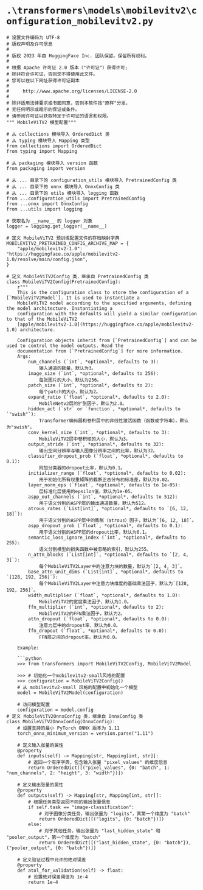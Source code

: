 # `.\transformers\models\mobilevitv2\configuration_mobilevitv2.py`

```
# 设置文件编码为 UTF-8
# 版权声明及许可信息
#
# 版权 2023 年由 HuggingFace Inc. 团队保留。保留所有权利。
#
# 根据 Apache 许可证 2.0 版本（"许可证"）获得许可;
# 除非符合许可证，否则您不得使用此文件。
# 您可以在以下网址获得许可证副本
#
#     http://www.apache.org/licenses/LICENSE-2.0
#
# 除非适用法律要求或书面同意，否则本软件按"原样"分发，
# 无任何明示或暗示的保证或条件。
# 请参阅许可证以获取特定于许可证的语言和权限。
""" MobileViTV2 模型配置"""

# 从 collections 模块导入 OrderedDict 类
# 从 typing 模块导入 Mapping 类型
from collections import OrderedDict
from typing import Mapping

# 从 packaging 模块导入 version 函数
from packaging import version

# 从 ... 目录下的 configuration_utils 模块导入 PretrainedConfig 类
# 从 ... 目录下的 onnx 模块导入 OnnxConfig 类
# 从 ... 目录下的 utils 模块导入 logging 函数
from ...configuration_utils import PretrainedConfig
from ...onnx import OnnxConfig
from ...utils import logging

# 获取名为 __name__ 的 logger 对象
logger = logging.get_logger(__name__)

# 定义 MobileViTV2 预训练配置文件的存档映射字典
MOBILEVITV2_PRETRAINED_CONFIG_ARCHIVE_MAP = {
    "apple/mobilevitv2-1.0": "https://huggingface.co/apple/mobilevitv2-1.0/resolve/main/config.json",
}

# 定义 MobileViTV2Config 类，继承自 PretrainedConfig 类
class MobileViTV2Config(PretrainedConfig):
    r"""
    This is the configuration class to store the configuration of a [`MobileViTV2Model`]. It is used to instantiate a
    MobileViTV2 model according to the specified arguments, defining the model architecture. Instantiating a
    configuration with the defaults will yield a similar configuration to that of the MobileViTV2
    [apple/mobilevitv2-1.0](https://huggingface.co/apple/mobilevitv2-1.0) architecture.

    Configuration objects inherit from [`PretrainedConfig`] and can be used to control the model outputs. Read the
    documentation from [`PretrainedConfig`] for more information.
    Args:
        num_channels (`int`, *optional*, defaults to 3):
            输入通道的数量，默认为3。
        image_size (`int`, *optional*, defaults to 256):
            每张图片的大小，默认为256。
        patch_size (`int`, *optional*, defaults to 2):
            每个patch的大小，默认为2。
        expand_ratio (`float`, *optional*, defaults to 2.0):
            MobileNetv2层的扩张因子，默认为2.0。
        hidden_act (`str` or `function`, *optional*, defaults to `"swish"`):
            Transformer编码器和卷积层中的非线性激活函数（函数或字符串），默认为"swish"。
        conv_kernel_size (`int`, *optional*, defaults to 3):
            MobileViTV2层中卷积核的大小，默认为3。
        output_stride (`int`, *optional*, defaults to 32):
            输出空间分辨率与输入图像分辨率之间的比率，默认为32。
        classifier_dropout_prob (`float`, *optional*, defaults to 0.1):
            附加分类器的dropout比率，默认为0.1。
        initializer_range (`float`, *optional*, defaults to 0.02):
            用于初始化所有权重矩阵的截断正态分布的标准差，默认为0.02。
        layer_norm_eps (`float`, *optional*, defaults to 1e-05):
            层标准化层使用的epsilon值，默认为1e-05。
        aspp_out_channels (`int`, *optional*, defaults to 512):
            用于语义分割的ASPP层的输出通道数量，默认为512。
        atrous_rates (`List[int]`, *optional*, defaults to `[6, 12, 18]`):
            用于语义分割的ASPP层中的膨胀（atrous）因子，默认为`[6, 12, 18]`。
        aspp_dropout_prob (`float`, *optional*, defaults to 0.1):
            用于语义分割的ASPP层的dropout比率，默认为0.1。
        semantic_loss_ignore_index (`int`, *optional*, defaults to 255):
            语义分割模型的损失函数中被忽略的索引，默认为255。
        n_attn_blocks (`List[int]`, *optional*, defaults to `[2, 4, 3]`):
            每个MobileViTV2Layer中的注意力块的数量，默认为`[2, 4, 3]`。
        base_attn_unit_dims (`List[int]`, *optional*, defaults to `[128, 192, 256]`):
            每个MobileViTV2Layer中注意力块维度的基础乘法因子，默认为`[128, 192, 256]`。
        width_multiplier (`float`, *optional*, defaults to 1.0):
            MobileViTV2的宽度乘法因子，默认为1.0。
        ffn_multiplier (`int`, *optional*, defaults to 2):
            MobileViTV2的FFN乘法因子，默认为2。
        attn_dropout (`float`, *optional*, defaults to 0.0):
            注意力层中的dropout率，默认为0.0。
        ffn_dropout (`float`, *optional*, defaults to 0.0):
            FFN层之间的dropout率，默认为0.0。

    Example:

    ```python
    >>> from transformers import MobileViTV2Config, MobileViTV2Model

    >>> # 初始化一个mobilevitv2-small风格的配置
    >>> configuration = MobileViTV2Config()
    # 从 mobilevitv2-small 风格的配置中初始化一个模型
    model = MobileViTV2Model(configuration)
    
    # 访问模型配置
    configuration = model.config
# 定义 MobileViTV2OnnxConfig 类，继承自 OnnxConfig 类
class MobileViTV2OnnxConfig(OnnxConfig):
    # 设置支持的最小 PyTorch ONNX 版本为 1.11
    torch_onnx_minimum_version = version.parse("1.11")

    # 定义输入张量的属性
    @property
    def inputs(self) -> Mapping[str, Mapping[int, str]]:
        # 返回一个有序字典，包含输入张量 "pixel_values" 的维度信息
        return OrderedDict([("pixel_values", {0: "batch", 1: "num_channels", 2: "height", 3: "width"})])

    # 定义输出张量的属性
    @property
    def outputs(self) -> Mapping[str, Mapping[int, str]]:
        # 根据任务类型返回不同的输出张量信息
        if self.task == "image-classification":
            # 对于图像分类任务，输出张量为 "logits"，其第一个维度为 "batch"
            return OrderedDict([("logits", {0: "batch"})])
        else:
            # 对于其他任务，输出张量为 "last_hidden_state" 和 "pooler_output"，第一个维度为 "batch"
            return OrderedDict([("last_hidden_state", {0: "batch"}), ("pooler_output", {0: "batch"})])

    # 定义验证过程中允许的绝对误差
    @property
    def atol_for_validation(self) -> float:
        # 设置绝对误差阈值为 1e-4
        return 1e-4
```